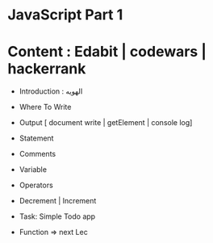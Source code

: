 # JavaScript Part 1

# Content : Edabit | codewars | hackerrank

- Introduction : الهويه

- Where To Write

- Output [ document write | getElement | console log]

- Statement

- Comments

- Variable

- Operators

- Decrement | Increment

- Task: Simple Todo app

- Function => next Lec
